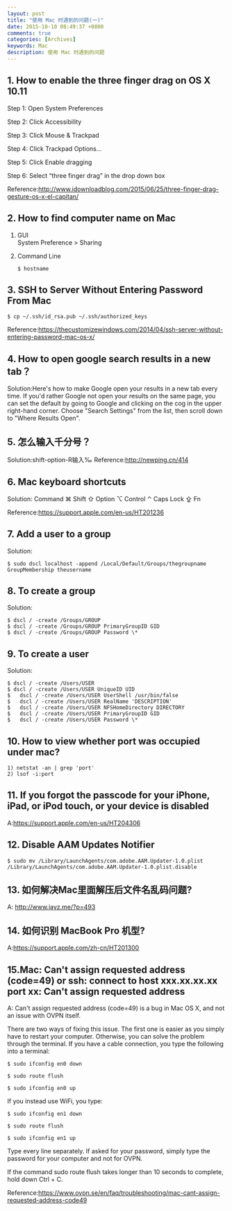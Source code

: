 ```yaml
---
layout: post
title: "使用 Mac 时遇到的问题(一)"
date: 2015-10-10 08:49:37 +0800
comments: true
categories: [Archives]
keywords: Mac
description: 使用 Mac 时遇到的问题
---
```


## 1. How to enable the three finger drag on OS X 10.11
Step 1: Open System Preferences

Step 2: Click Accessibility

Step 3: Click Mouse & Trackpad

Step 4: Click Trackpad Options…

Step 5: Click Enable dragging

Step 6: Select “three finger drag” in the drop down box

Reference:http://www.idownloadblog.com/2015/06/25/three-finger-drag-gesture-os-x-el-capitan/
<!-- more -->

## 2. How to find computer name on Mac
1. GUI  
 System Preference > Sharing
 
2. Command Line
	
	```
	$ hostname
	```
	
## 3. SSH to Server Without Entering Password From Mac 

```
$ cp ~/.ssh/id_rsa.pub ~/.ssh/authorized_keys
```

Reference:https://thecustomizewindows.com/2014/04/ssh-server-without-entering-password-mac-os-x/

<!-- more -->

## 4. How to open google search results in a new tab？

Solution:Here's how to make Google open your results in a new tab every time. If you'd rather Google not open your results on the same page, you can set the default by going to Google and clicking on the cog in the upper right-hand corner. Choose "Search Settings" from the list, then scroll down to "Where Results Open".

## 5. 怎么输入千分号？
Solution:shift-option-R输入‰
Reference:http://newping.cn/414

## 6. Mac keyboard shortcuts
Solution:
Command ⌘
Shift ⇧
Option ⌥
Control ⌃
Caps Lock ⇪
Fn

Reference:https://support.apple.com/en-us/HT201236

## 7. Add a user to a group 
Solution:

```
$ sudo dscl localhost -append /Local/Default/Groups/thegroupname GroupMembership theusername
```

## 8. To create a group
Solution:

```
$ dscl / -create /Groups/GROUP
$ dscl / -create /Groups/GROUP PrimaryGroupID GID
$ dscl / -create /Groups/GROUP Password \*
```

## 9. To create a user
Solution:

```
$ dscl / -create /Users/USER
$ dscl / -create /Users/USER UniqueID UID
$	dscl / -create /Users/USER UserShell /usr/bin/false
$	dscl / -create /Users/USER RealName 'DESCRIPTION'
$	dscl / -create /Users/USER NFSHomeDirectory DIRECTORY
$	dscl / -create /Users/USER PrimaryGroupID GID
$	dscl / -create /Users/USER Password \*
```

## 10. How to view whether port was occupied under mac?

```
1) netstat -an | grep 'port'
2) lsof -i:port
```

## 11. If you forgot the passcode for your iPhone, iPad, or iPod touch, or your device is disabled
A:https://support.apple.com/en-us/HT204306

## 12. Disable AAM Updates Notifier

```
$ sudo mv /Library/LaunchAgents/com.adobe.AAM.Updater-1.0.plist /Library/LaunchAgents/com.adobe.AAM.Updater-1.0.plist.disable
```

## 13. 如何解决Mac里面解压后文件名乱码问题?
A: http://www.jayz.me/?p=493

## 14. 如何识别 MacBook Pro 机型?
A:https://support.apple.com/zh-cn/HT201300

## 15.Mac: Can't assign requested address (code=49) or ssh: connect to host xxx.xx.xx.xx port xx: Can't assign requested address
A:
Can't assign requested address (code=49) is a bug in Mac OS X, and not an issue with OVPN itself.

There are two ways of fixing this issue. The first one is easier as you simply have to restart your computer. Otherwise, you can solve the problem through the terminal. If you have a cable connection, you type the following into a terminal:

```
$ sudo ifconfig en0 down

$ sudo route flush

$ sudo ifconfig en0 up

```

If you instead use WiFi, you type:

```
$ sudo ifconfig en1 down

$ sudo route flush

$ sudo ifconfig en1 up
```

Type every line separately. If asked for your password, simply type the password for your computer and not for OVPN.

If the command sudo route flush takes longer than 10 seconds to complete, hold down Ctrl + C.

Reference:https://www.ovpn.se/en/faq/troubleshooting/mac-cant-assign-requested-address-code49



